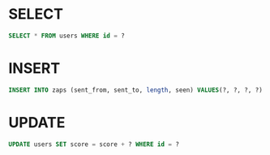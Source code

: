 # SELECT

```sql
SELECT * FROM users WHERE id = ?
```

# INSERT

```sql
INSERT INTO zaps (sent_from, sent_to, length, seen) VALUES(?, ?, ?, ?)
```

# UPDATE

```sql
UPDATE users SET score = score + ? WHERE id = ?
```
